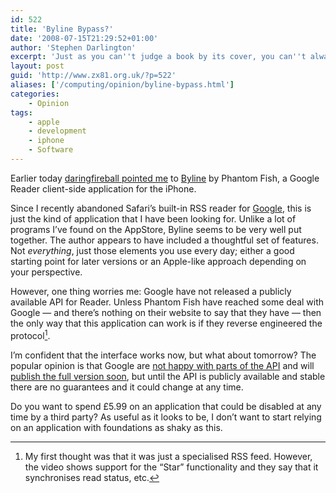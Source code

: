 ```yaml
---
id: 522
title: 'Byline Bypass?'
date: '2008-07-15T21:29:52+01:00'
author: 'Stephen Darlington'
excerpt: 'Just as you can''t judge a book by its cover, you can''t always judge an application only by its user interface.'
layout: post
guid: 'http://www.zx81.org.uk/?p=522'
aliases: ['/computing/opinion/byline-bypass.html']
categories:
    - Opinion
tags:
    - apple
    - development
    - iphone
    - Software
---
```


Earlier today [daringfireball pointed me](http://daringfireball.net/linked/2008/07/15/byline) to [Byline](http://www.phantomfish.com/byline.html) by Phantom Fish, a Google Reader client-side application for the iPhone.

Since I recently abandoned Safari’s built-in RSS reader for [Google](http://www.google.com/reader/), this is just the kind of application that I have been looking for. Unlike a lot of programs I’ve found on the AppStore, Byline seems to be very well put together. The author appears to have included a thoughtful set of features. Not *everything*, just those elements you use every day; either a good starting point for later versions or an Apple-like approach depending on your perspective.

However, one thing worries me: Google have not released a publicly available API for Reader. Unless Phantom Fish have reached some deal with Google — and there’s nothing on their website to say that they have — then the only way that this application can work is if they reverse engineered the protocol[^1].

I’m confident that the interface works now, but what about tomorrow? The popular opinion is that Google are [not happy with parts of the API](http://code.google.com/p/pyrfeed/wiki/GoogleReaderAPI) and will [publish the full version soon](http://www.niallkennedy.com/blog/2005/12/google-reader-api.html), but until the API is publicly available and stable there are no guarantees and it could change at any time.

Do you want to spend £5.99 on an application that could be disabled at any time by a third party? As useful as it looks to be, I don’t want to start relying on an application with foundations as shaky as this.
[^1]: My first thought was that it was just a specialised RSS feed. However, the video shows support for the “Star” functionality and they say that it synchronises read status, etc.
